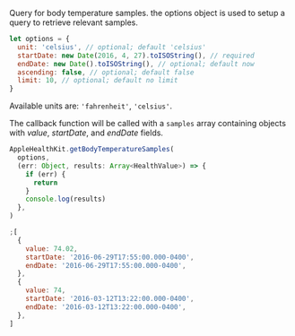 Query for body temperature samples. the options object is used to setup a query to retrieve relevant samples.

```javascript
let options = {
  unit: 'celsius', // optional; default 'celsius'
  startDate: new Date(2016, 4, 27).toISOString(), // required
  endDate: new Date().toISOString(), // optional; default now
  ascending: false, // optional; default false
  limit: 10, // optional; default no limit
}
```

Available units are: `'fahrenheit'`, `'celsius'`.

The callback function will be called with a `samples` array containing objects with _value_, _startDate_, and _endDate_ fields.

```javascript
AppleHealthKit.getBodyTemperatureSamples(
  options,
  (err: Object, results: Array<HealthValue>) => {
    if (err) {
      return
    }
    console.log(results)
  },
)
```

```javascript
;[
  {
    value: 74.02,
    startDate: '2016-06-29T17:55:00.000-0400',
    endDate: '2016-06-29T17:55:00.000-0400',
  },
  {
    value: 74,
    startDate: '2016-03-12T13:22:00.000-0400',
    endDate: '2016-03-12T13:22:00.000-0400',
  },
]
```

